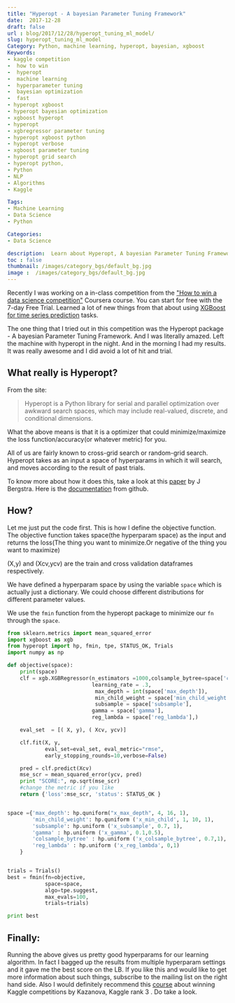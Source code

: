 ```yaml
---
title: "Hyperopt - A bayesian Parameter Tuning Framework"
date:  2017-12-28
draft: false
url : blog/2017/12/28/hyperopt_tuning_ml_model/
slug: hyperopt_tuning_ml_model
Category: Python, machine learning, hyperopt, bayesian, xgboost
Keywords:
- kaggle competition
-  how to win
-  hyperopt
-  machine learning
-  hyperparameter tuning
-  bayesian optimization
-  fast
- hyperopt xgboost
- hyperopt bayesian optimization
- xgboost hyperopt
- hyperopt
- xgbregressor parameter tuning
- hyperopt xgboost python
- hyperopt verbose
- xgboost parameter tuning
- hyperopt grid search
- hyperopt python,
- Python
- NLP
- Algorithms
- Kaggle

Tags:
- Machine Learning
- Data Science
- Python

Categories:
- Data Science

description:  Learn about Hyperopt, A bayesian Parameter Tuning Framework. And how to use it with xgboost
toc : false
thumbnail: /images/category_bgs/default_bg.jpg
image :  /images/category_bgs/default_bg.jpg
---
```


Recently I was working on a in-class competition from the ["How to win a data science competition"](https://imp.i384100.net/kjX9md) Coursera course. You can start for free with the 7-day Free Trial. Learned a lot of new things from that about using [XGBoost for time series prediction](/blog/2017/12/26/how_to_win_a_data_science_competition/) tasks.

The one thing that I tried out in this competition was the Hyperopt package - A bayesian Parameter Tuning Framework. And I was literally amazed. Left the machine with hyperopt in the night. And in the morning I had my results. It was really awesome and I did avoid a lot of hit and trial.

## What really is Hyperopt?

From the site:

>Hyperopt is a Python library for serial and parallel optimization over awkward search spaces, which may include real-valued, discrete, and conditional dimensions.

What the above means is that it is a optimizer that could minimize/maximize the loss function/accuracy(or whatever metric) for you.

All of us are fairly known to cross-grid search or random-grid search. Hyperopt takes as an input a space of hyperparams in which it will search, and moves according to the result of past trials.

To know more about how it does this, take a look at this [paper](https://conference.scipy.org/proceedings/scipy2013/pdfs/bergstra_hyperopt.pdf) by J Bergstra.
Here is the [documentation](https://github.com/hyperopt/hyperopt/wiki/FMin) from github.


## How?

Let me just put the code first. This is how I define the objective function. The objective function takes space(the hyperparam space) as the input and returns the loss(The thing you want to minimize.Or negative of the thing you want to maximize)

(X,y) and (Xcv,ycv) are the train and cross validation dataframes respectively.

We have defined a hyperparam space by using the variable `space` which is actually just a dictionary. We could choose different distributions for different parameter values.

We use the `fmin` function from the hyperopt package to minimize our `fn` through the `space`.

```py
from sklearn.metrics import mean_squared_error
import xgboost as xgb
from hyperopt import hp, fmin, tpe, STATUS_OK, Trials
import numpy as np

def objective(space):
    print(space)
    clf = xgb.XGBRegressor(n_estimators =1000,colsample_bytree=space['colsample_bytree'],
                           learning_rate = .3,
                            max_depth = int(space['max_depth']),
                            min_child_weight = space['min_child_weight'],
                            subsample = space['subsample'],
                           gamma = space['gamma'],
                           reg_lambda = space['reg_lambda'],)

    eval_set  = [( X, y), ( Xcv, ycv)]

    clf.fit(X, y,
            eval_set=eval_set, eval_metric="rmse",
            early_stopping_rounds=10,verbose=False)

    pred = clf.predict(Xcv)
    mse_scr = mean_squared_error(ycv, pred)
    print "SCORE:", np.sqrt(mse_scr)
    #change the metric if you like
    return {'loss':mse_scr, 'status': STATUS_OK }


space ={'max_depth': hp.quniform("x_max_depth", 4, 16, 1),
        'min_child_weight': hp.quniform ('x_min_child', 1, 10, 1),
        'subsample': hp.uniform ('x_subsample', 0.7, 1),
        'gamma' : hp.uniform ('x_gamma', 0.1,0.5),
        'colsample_bytree' : hp.uniform ('x_colsample_bytree', 0.7,1),
        'reg_lambda' : hp.uniform ('x_reg_lambda', 0,1)
    }


trials = Trials()
best = fmin(fn=objective,
            space=space,
            algo=tpe.suggest,
            max_evals=100,
            trials=trials)

print best
```

## Finally:

Running the above gives us pretty good hyperparams for our learning algorithm.
In fact I bagged up the results from multiple hyperparam settings and it gave me the best score on the LB.
If you like this and would like to get more information about such things, subscribe to the mailing list on the right hand side.
Also I would definitely recommend this [course](https://imp.i384100.net/kjX9md) about winning Kaggle competitions by Kazanova, Kaggle rank 3 . Do take a look.
